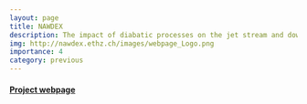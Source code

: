 ```yaml
---
layout: page
title: NAWDEX
description: The impact of diabatic processes on the jet stream and downstream influences
img: http://nawdex.ethz.ch/images/webpage_Logo.png
importance: 4
category: previous
---
```


#### [Project webpage](http://nawdex.ethz.ch/index.html)
